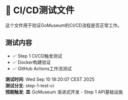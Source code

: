 # 🧪 CI/CD测试文件

这个文件用于验证GoMuseum的CI/CD流程是否正常工作。

## 测试内容
- ✅ Step 1 CI/CD触发测试
- ✅ Docker构建验证
- ✅ GitHub Actions工作流测试

**测试时间**: Wed Sep 10 18:20:07 CEST 2025  
**测试分支**: step-1-test-ci  
**预期触发**: 🏛️ GoMuseum 渐进式开发 - Step 1 API基础设施

